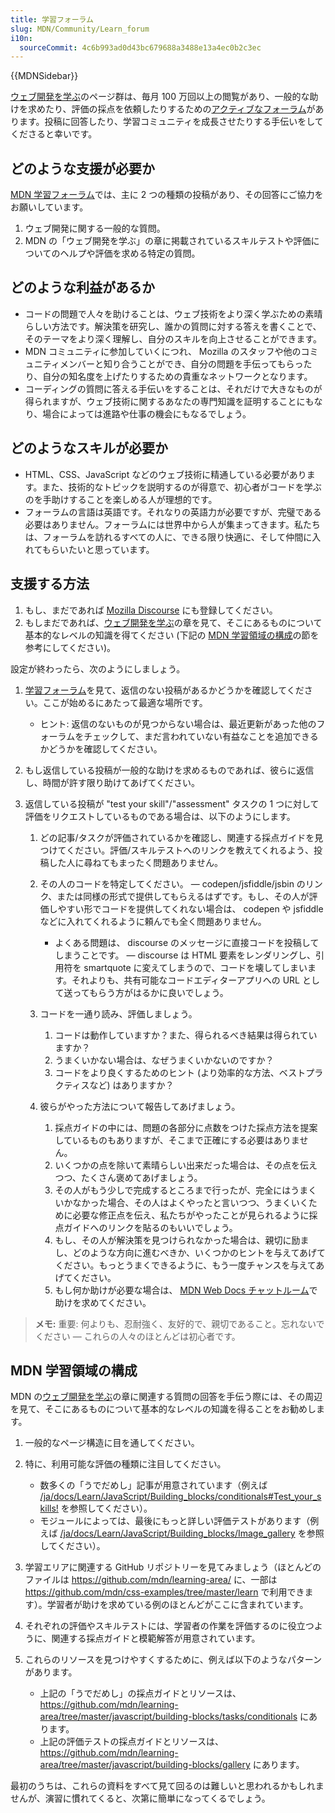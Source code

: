 ```yaml
---
title: 学習フォーラム
slug: MDN/Community/Learn_forum
i10n:
  sourceCommit: 4c6b993ad0d43bc679688a3488e13a4ec0b2c3ec
---
```


{{MDNSidebar}}

[ウェブ開発を学ぶ](/ja/docs/Learn)のページ群は、毎月 100 万回以上の閲覧があり、一般的な助けを求めたり、評価の採点を依頼したりするための[アクティブなフォーラム](https://discourse.mozilla.org/c/mdn/learn/250)があります。投稿に回答したり、学習コミュニティを成長させたりする手伝いをしてくださると幸いです。

## どのような支援が必要か

[MDN 学習フォーラム](https://discourse.mozilla.org/c/mdn/learn/250)では、主に 2 つの種類の投稿があり、その回答にご協力をお願いしています。

1. ウェブ開発に関する一般的な質問。
2. MDN の「ウェブ開発を学ぶ」の章に掲載されているスキルテストや評価についてのヘルプや評価を求める特定の質問。

## どのような利益があるか

- コードの問題で人々を助けることは、ウェブ技術をより深く学ぶための素晴らしい方法です。解決策を研究し、誰かの質問に対する答えを書くことで、そのテーマをより深く理解し、自分のスキルを向上させることができます。
- MDN コミュニティに参加していくにつれ、 Mozilla のスタッフや他のコミュニティメンバーと知り合うことができ、自分の問題を手伝ってもらったり、自分の知名度を上げたりするための貴重なネットワークとなります。
- コーディングの質問に答える手伝いをすることは、それだけで大きなものが得られますが、ウェブ技術に関するあなたの専門知識を証明することにもなり、場合によっては進路や仕事の機会にもなるでしょう。

## どのようなスキルが必要か

- HTML、CSS、JavaScript などのウェブ技術に精通している必要があります。また、技術的なトピックを説明するのが得意で、初心者がコードを学ぶのを手助けすることを楽しめる人が理想的です。
- フォーラムの言語は英語です。それなりの英語力が必要ですが、完璧である必要はありません。フォーラムには世界中から人が集まってきます。私たちは、フォーラムを訪れるすべての人に、できる限り快適に、そして仲間に入れてもらいたいと思っています。

## 支援する方法

1. もし、まだであれば [Mozilla Discourse](https://discourse.mozilla.org/) にも登録してください。
2. もしまだであれば、[ウェブ開発を学ぶ](/ja/docs/Learn)の章を見て、そこにあるものについて基本的なレベルの知識を得てください (下記の [MDN 学習領域の構成](#mdn_学習領域の構成)の節を参考にしてください)。

設定が終わったら、次のようにしましょう。

1. [学習フォーラム](https://discourse.mozilla.org/c/mdn/learn/250)を見て、返信のない投稿があるかどうかを確認してください。ここが始めるにあたって最適な場所です。

   - ヒント: 返信のないものが見つからない場合は、最近更新があった他のフォーラムをチェックして、まだ言われていない有益なことを追加できるかどうかを確認してください。

2. もし返信している投稿が一般的な助けを求めるものであれば、彼らに返信し、時間が許す限り助けてあげてください。
3. 返信している投稿が "test your skill"/"assessment" タスクの 1 つに対して評価をリクエストしているものである場合は、以下のようにします。

   1. どの記事/タスクが評価されているかを確認し、関連する採点ガイドを見つけてください。評価/スキルテストへのリンクを教えてくれるよう、投稿した人に尋ねてもまったく問題ありません。
   2. その人のコードを特定してください。 — codepen/jsfiddle/jsbin のリンク、または同様の形式で提供してもらえるはずです。もし、その人が評価しやすい形でコードを提供してくれない場合は、 codepen や jsfiddle などに入れてくれるように頼んでも全く問題ありません。

      - よくある問題は、 discourse のメッセージに直接コードを投稿してしまうことです。 — discourse は HTML 要素をレンダリングし、引用符を smartquote に変えてしまうので、コードを壊してしまいます。それよりも、共有可能なコードエディターアプリへの URL として送ってもらう方がはるかに良いでしょう。

   3. コードを一通り読み、評価しましょう。

      1. コードは動作していますか？また、得られるべき結果は得られていますか？
      2. うまくいかない場合は、なぜうまくいかないのですか？
      3. コードをより良くするためのヒント (より効率的な方法、ベストプラクティスなど) はありますか？

   4. 彼らがやった方法について報告してあげましょう。

      1. 採点ガイドの中には、問題の各部分に点数をつけた採点方法を提案しているものもありますが、そこまで正確にする必要はありません。
      2. いくつかの点を除いて素晴らしい出来だった場合は、その点を伝えつつ、たくさん褒めてあげましょう。
      3. その人がもう少しで完成するところまで行ったが、完全にはうまくいかなかった場合、その人はよくやったと言いつつ、うまくいくために必要な修正点を伝え、私たちがやったことが見られるように採点ガイドへのリンクを貼るのもいいでしょう。
      4. もし、その人が解決策を見つけられなかった場合は、親切に励まし、どのような方向に進むべきか、いくつかのヒントを与えてあげてください。もっとうまくできるように、もう一度チャンスを与えてあげてください。
      5. もし何か助けが必要な場合は、 [MDN Web Docs チャットルーム](/ja/docs/MDN/Community/Communication_channels#chat_rooms)で助けを求めてください。

> **メモ:** 重要: 何よりも、忍耐強く、友好的で、親切であること。忘れないでください — これらの人々のほとんどは初心者です。

## MDN 学習領域の構成

MDN の[ウェブ開発を学ぶ](/ja/docs/Learn)の章に関連する質問の回答を手伝う際には、その周辺を見て、そこにあるものについて基本的なレベルの知識を得ることをお勧めします。

1. 一般的なページ構造に目を通してください。
2. 特に、利用可能な評価の種類に注目してください。

   - 数多くの「うでだめし」記事が用意されています（例えば [/ja/docs/Learn/JavaScript/Building_blocks/conditionals#Test_your_skills!](/ja/docs/Learn/JavaScript/Building_blocks/conditionals#test_your_skills!) を参照してください）。
   - モジュールによっては、最後にもっと詳しい評価テストがあります（例えば [/ja/docs/Learn/JavaScript/Building_blocks/Image_gallery](/ja/docs/Learn/JavaScript/Building_blocks/Image_gallery) を参照してください）。

3. 学習エリアに関連する GitHub リポジトリーを見てみましょう（ほとんどのファイルは <https://github.com/mdn/learning-area/> に、一部は <https://github.com/mdn/css-examples/tree/master/learn> で利用できます）。学習者が助けを求めている例のほとんどがここに含まれています。
4. それぞれの評価やスキルテストには、学習者の作業を評価するのに役立つように、関連する採点ガイドと模範解答が用意されています。
5. これらのリソースを見つけやすくするために、例えば以下のようなパターンがあります。

   - 上記の「うでだめし」の採点ガイドとリソースは、 <https://github.com/mdn/learning-area/tree/master/javascript/building-blocks/tasks/conditionals> にあります。
   - 上記の評価テストの採点ガイドとリソースは、 <https://github.com/mdn/learning-area/tree/master/javascript/building-blocks/gallery> にあります。

最初のうちは、これらの資料をすべて見て回るのは難しいと思われるかもしれませんが、演習に慣れてくると、次第に簡単になってくるでしょう。
